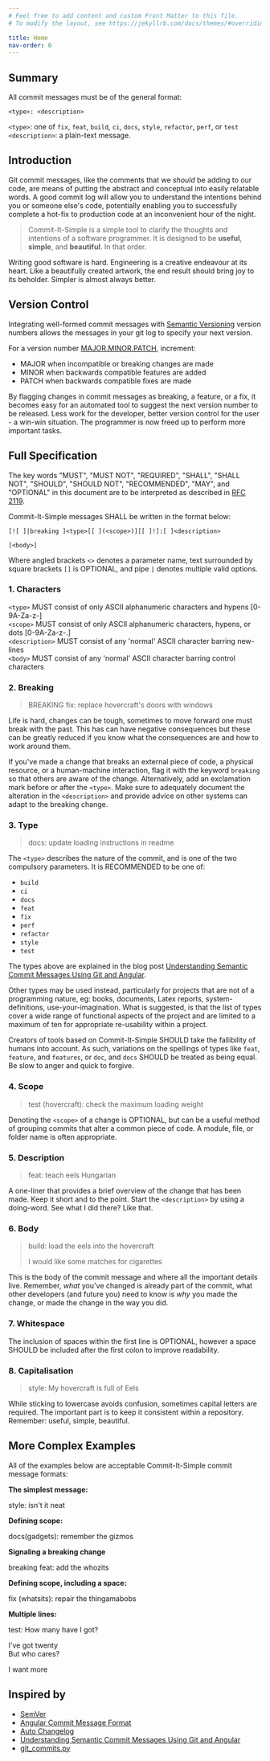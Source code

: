 ```yaml
---
# Feel free to add content and custom Front Matter to this file.
# To modify the layout, see https://jekyllrb.com/docs/themes/#overriding-theme-defaults

title: Home
nav-order: 0
---
```


## Summary

All commit messages must be of the general format:
    
    <type>: <description>

`<type>`: one of `fix`, `feat`, `build`, `ci`, `docs`, `style`, `refactor`, `perf`, or `test`  
`<description>`: a plain-text message.

## Introduction

Git commit messages, like the comments that we _should_ be adding to our code, are means of putting the abstract and conceptual into easily relatable words. A good commit log will allow you to understand the intentions behind you or someone else's code, potentially enabling you to successfully complete a hot-fix to production code at an inconvenient hour of the night.

> Commit-It-Simple is a simple tool to clarify the thoughts and intentions of a software programmer. It is designed to be **useful**, **simple**, and **beautiful**. In that order.

Writing good software is hard. Engineering is a creative endeavour at its heart. Like a beautifully created artwork, the end result should bring joy to its beholder. Simpler is almost always better.

## Version Control

Integrating well-formed commit messages with [Semantic Versioning](https://semver.org/) version numbers allows the messages in your git log to specify your next version.

For a version number [MAJOR.MINOR.PATCH](https://semver.org/#summary), increment:
- MAJOR when incompatible or breaking changes are made
- MINOR when backwards compatible features are added
- PATCH when backwards compatible fixes are made

By flagging changes in commit messages as breaking, a feature, or a fix, it becomes easy for an automated tool to suggest the next version number to be released. Less work for the developer, better version control for the user - a win-win situation. The programmer is now freed up to perform more important tasks.

## Full Specification

The key words "MUST", "MUST NOT", "REQUIRED", "SHALL", "SHALL NOT", "SHOULD", "SHOULD NOT", "RECOMMENDED",  "MAY", and "OPTIONAL" in this document are to be interpreted as described in [RFC 2119](https://tools.ietf.org/html/rfc2119).

Commit-It-Simple messages SHALL be written in the format below:

    [![ ]|breaking ]<type>[[ ](<scope>)][[ ]!]:[ ]<description>

    [<body>]

Where angled brackets `<>` denotes a parameter name, text surrounded by square brackets `[]` is OPTIONAL, and pipe `|` denotes multiple valid options.

### 1. Characters

`<type>` MUST consist of only ASCII alphanumeric characters and hypens [0-9A-Za-z-]  
`<scope>` MUST consist of only ASCII alphanumeric characters, hypens, or dots [0-9A-Za-z-.]  
`<description>` MUST consist of any 'normal' ASCII character barring new-lines  
`<body>` MUST consist of any 'normal' ASCII character barring control characters

### 2. Breaking

> BREAKING fix: replace hovercraft's doors with windows

Life is hard, changes can be tough, sometimes to move forward one must break with the past. This has can have negative consequences but these can be greatly reduced if you know what the consequences are and how to work around them.

If you've made a change that breaks an external piece of code, a physical resource, or a human-machine interaction, flag it with the keyword `breaking` so that others are aware of the change. Alternatively, add an exclamation mark before or after the `<type>`. Make sure to adequately document the alteration in the `<description>` and provide advice on other systems can adapt to the breaking change.

### 3. Type

> docs: update loading instructions in readme

The `<type>` describes the nature of the commit, and is one of the two compulsory parameters.
It is RECOMMENDED to be one of:

* `build`
* `ci`
* `docs`
* `feat`
* `fix`
* `perf`
* `refactor`
* `style`
* `test`

The types above are explained in the blog post [Understanding Semantic Commit Messages Using Git and Angular](https://nitayneeman.com/posts/understanding-semantic-commit-messages-using-git-and-angular/#common-types).

Other types may be used instead, particularly for projects that are not of a programming nature, eg: books, documents, Latex reports, system-definitions, use-your-imagination. What is suggested, is that the list of types cover a wide range of functional aspects of the project and are limited to a maximum of ten for appropriate re-usability within a project.

Creators of tools based on Commit-It-Simple SHOULD take the fallibility of humans into account. As such, variations on the spellings of types like `feat`, `feature`, and `features`, or `doc`, and `docs` SHOULD be treated as being equal. Be slow to anger and quick to forgive.

### 4. Scope

> test (hovercraft): check the maximum loading weight

Denoting the `<scope>` of a change is OPTIONAL, but can be a useful method of grouping commits that alter a common piece of code. A module, file, or folder name is often appropriate.

### 5. Description

> feat: teach eels Hungarian

A one-liner that provides a brief overview of the change that has been made. Keep it short and to the point. Start the `<description>` by using a doing-word. See what I did there? Like that.

### 6. Body

> build: load the eels into the hovercraft
>
> I would like some matches for cigarettes

This is the body of the commit message and where all the important details live. Remember, _what_ you've changed is already part of the commit, what other developers (and future you) need to know is _why_ you made the change, or made the change in the way you did.

### 7. Whitespace

The inclusion of spaces within the first line is OPTIONAL, however a space SHOULD be included after the first colon to improve readability.

### 8. Capitalisation

> style: My hovercraft is full of Eels

While sticking to lowercase avoids confusion, sometimes capital letters are required. The important part is to keep it consistent within a repository. Remember: useful, simple, beautiful.

## More Complex Examples

All of the examples below are acceptable Commit-It-Simple commit message formats:

**The simplest message:**

style: isn't it neat

**Defining scope:**

docs(gadgets): remember the gizmos

**Signaling a breaking change**

breaking feat: add the whozits

**Defining scope, including a space:**

fix (whatsits): repair the thingamabobs

**Multiple lines:**

test: How many have I got?  
  
I've got twenty  
But who cares?  
  
I want more

## Inspired by

* [SemVer](https://semver.org/)
* [Angular Commit Message Format](https://github.com/angular/angular/blob/master/CONTRIBUTING.md#commit)
* [Auto Changelog](https://github.com/Michael-F-Bryan/auto-changelog)
* [Understanding Semantic Commit Messages Using Git and Angular](https://nitayneeman.com/posts/understanding-semantic-commit-messages-using-git-and-angular/)
* [git_commits.py](https://gist.github.com/simonw/091b765a071d1558464371042db3b959#file-get_commits-py)
<!-- * [Commit Message Emoji](https://github.com/dannyfritz/commit-message-emoji) -->
